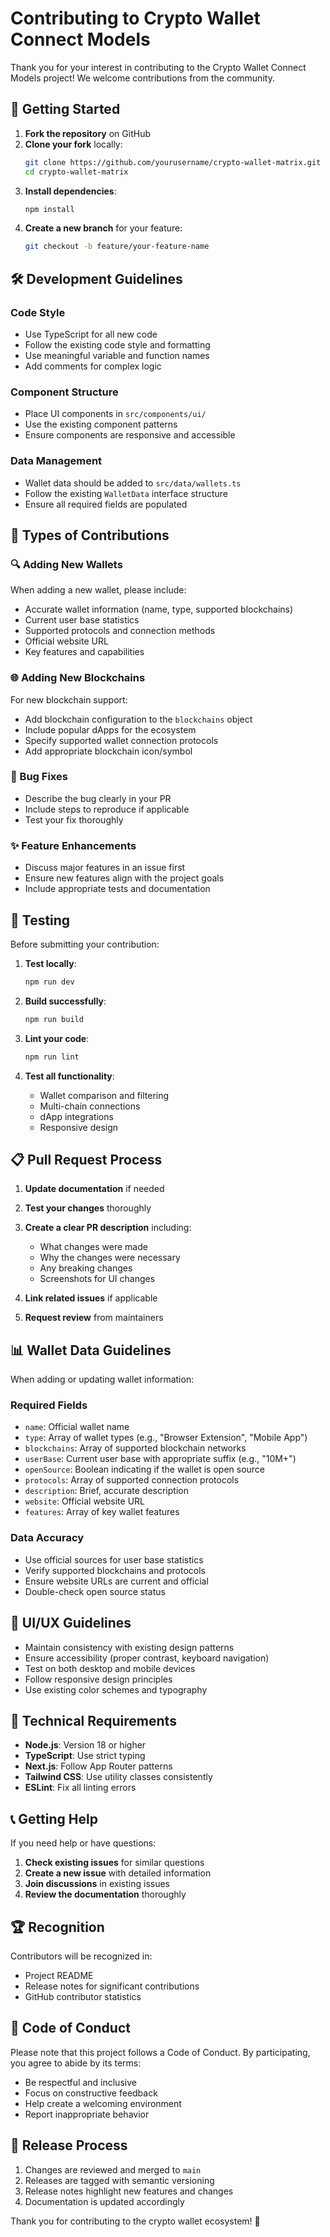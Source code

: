 # Contributing to Crypto Wallet Connect Models

Thank you for your interest in contributing to the Crypto Wallet Connect Models project! We welcome contributions from the community.

## 🚀 Getting Started

1. **Fork the repository** on GitHub
2. **Clone your fork** locally:
   ```bash
   git clone https://github.com/yourusername/crypto-wallet-matrix.git
   cd crypto-wallet-matrix
   ```
3. **Install dependencies**:
   ```bash
   npm install
   ```
4. **Create a new branch** for your feature:
   ```bash
   git checkout -b feature/your-feature-name
   ```

## 🛠 Development Guidelines

### Code Style
- Use TypeScript for all new code
- Follow the existing code style and formatting
- Use meaningful variable and function names
- Add comments for complex logic

### Component Structure
- Place UI components in `src/components/ui/`
- Use the existing component patterns
- Ensure components are responsive and accessible

### Data Management
- Wallet data should be added to `src/data/wallets.ts`
- Follow the existing `WalletData` interface structure
- Ensure all required fields are populated

## 📝 Types of Contributions

### 🔍 Adding New Wallets
When adding a new wallet, please include:
- Accurate wallet information (name, type, supported blockchains)
- Current user base statistics
- Supported protocols and connection methods
- Official website URL
- Key features and capabilities

### 🌐 Adding New Blockchains
For new blockchain support:
- Add blockchain configuration to the `blockchains` object
- Include popular dApps for the ecosystem
- Specify supported wallet connection protocols
- Add appropriate blockchain icon/symbol

### 🐛 Bug Fixes
- Describe the bug clearly in your PR
- Include steps to reproduce if applicable
- Test your fix thoroughly

### ✨ Feature Enhancements
- Discuss major features in an issue first
- Ensure new features align with the project goals
- Include appropriate tests and documentation

## 🧪 Testing

Before submitting your contribution:

1. **Test locally**:
   ```bash
   npm run dev
   ```

2. **Build successfully**:
   ```bash
   npm run build
   ```

3. **Lint your code**:
   ```bash
   npm run lint
   ```

4. **Test all functionality**:
   - Wallet comparison and filtering
   - Multi-chain connections
   - dApp integrations
   - Responsive design

## 📋 Pull Request Process

1. **Update documentation** if needed
2. **Test your changes** thoroughly
3. **Create a clear PR description** including:
   - What changes were made
   - Why the changes were necessary
   - Any breaking changes
   - Screenshots for UI changes

4. **Link related issues** if applicable
5. **Request review** from maintainers

## 📊 Wallet Data Guidelines

When adding or updating wallet information:

### Required Fields
- `name`: Official wallet name
- `type`: Array of wallet types (e.g., "Browser Extension", "Mobile App")
- `blockchains`: Array of supported blockchain networks
- `userBase`: Current user base with appropriate suffix (e.g., "10M+")
- `openSource`: Boolean indicating if the wallet is open source
- `protocols`: Array of supported connection protocols
- `description`: Brief, accurate description
- `website`: Official website URL
- `features`: Array of key wallet features

### Data Accuracy
- Use official sources for user base statistics
- Verify supported blockchains and protocols
- Ensure website URLs are current and official
- Double-check open source status

## 🎨 UI/UX Guidelines

- Maintain consistency with existing design patterns
- Ensure accessibility (proper contrast, keyboard navigation)
- Test on both desktop and mobile devices
- Follow responsive design principles
- Use existing color schemes and typography

## 🔧 Technical Requirements

- **Node.js**: Version 18 or higher
- **TypeScript**: Use strict typing
- **Next.js**: Follow App Router patterns
- **Tailwind CSS**: Use utility classes consistently
- **ESLint**: Fix all linting errors

## 📞 Getting Help

If you need help or have questions:

1. **Check existing issues** for similar questions
2. **Create a new issue** with detailed information
3. **Join discussions** in existing issues
4. **Review the documentation** thoroughly

## 🏆 Recognition

Contributors will be recognized in:
- Project README
- Release notes for significant contributions
- GitHub contributor statistics

## 📜 Code of Conduct

Please note that this project follows a Code of Conduct. By participating, you agree to abide by its terms:

- Be respectful and inclusive
- Focus on constructive feedback
- Help create a welcoming environment
- Report inappropriate behavior

## 🚀 Release Process

1. Changes are reviewed and merged to `main`
2. Releases are tagged with semantic versioning
3. Release notes highlight new features and changes
4. Documentation is updated accordingly

Thank you for contributing to the crypto wallet ecosystem! 🙏

